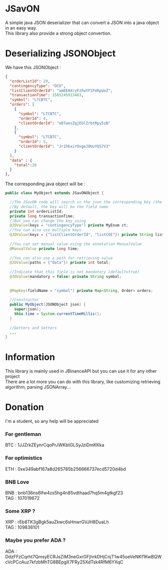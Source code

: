 # JSavON
A simple java JSON deserializer that can convert a JSON into a java object in an easy way.  
This library also provide a strong object convertion.

# Deserializing JSONObject
We have this JSONObject : 
```json
{
  "orderListId": 29,
  "contingencyType": "OCO",
  "listClientOrderId": "amEEAXryFzFwYF1FeRpUoZ",
  "transactionTime": 1565245913483,
  "symbol": "LTCBTC",
  "orders": [
    {
      "symbol": "LTCBTC",
      "orderId": 4,
      "clientOrderId": "oD7aesZqjEGlZrbtRpy5zB"
    },
    {
      "symbol": "LTCBTC",
      "orderId": 5,
      "clientOrderId": "Jr1h6xirOxgeJOUuYQS7V3"
    }
  ],
  "data" : {
    "total":20
  }
},
```
The corresponding java object will be : 
```java
public class MyObject extends JSavONObject {

  //The JSavON code will search in the json the corresponding key (the field name)
  //By default, the key will be the field name
  private int orderListId;
  private long transactionTime;
  //But you can change the key using
  @JOValue(keys = "contingencyType") private MyEnum ct;
  //You can also use multiple keys
  @JOValue(keys = {"listClientOrderId", "listCOI"}) private String listClientOrderId;
  
  //You can set manual value using the annotation ManualValue
  @ManualValue private long time;
  
  //You can also use a path for retrieving value
  @JOValue(paths = {"data"}) private int total;
  
  //Indicate that this field is not mandatory (default=true) 
  @JOValue(mandatory = false) private String symbol;
  
  
  @MapKey(fieldName = "symbol") private Map<String, Order> orders;
  
  //Constructor
  public MyObject(JSONObject json) {
    super(json);
    this.time = System.currentTimeMillis();
  }
  
  //Getters and Setters
  ...
}
```

# Information

This library is mainly used in JBinanceAPI but you can use it for any other project  
There are a lot more you can do with this library, like customizing retrieving algorithm, parsing JSONArray...

# Donation
I'm a student, so any help will be appreciated
### For gentleman
BTC : 1JJZrkZEynrCqoPrJWKbtGLSyJziDmKKka
### For optimistics
ETH : 0xe349abf167a8d265785b256666737ecd5720d4bd
### BNB Love
BNB : bnb136ns6lfw4zs5hg4n85vdthaad7hq5m4gtkgf23  
TAG : 107019672
### Some XRP ?
XRP : rEb8TK3gBgk5auZkwc6sHnwrGVJH8DuaLh  
TAG : 109836101
### Maybe you prefer ADA ?
ADA : DdzFFzCqrht7QmsyECRJsZiM3neGxrGFjhrkDHjCnjT1w45oeVeNKf1KwBQWcVcPCcAuz7kfzbMhTG8BEpgX7FRy25XdTsk4RfM6YXqC
